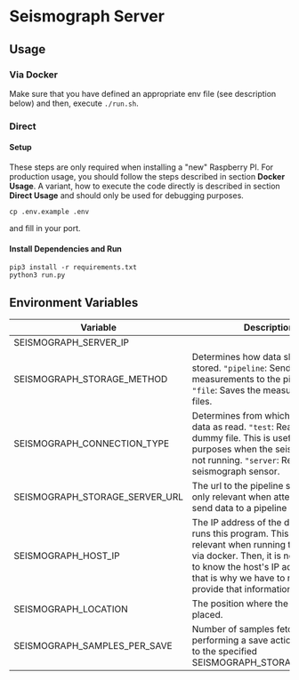# Seismograph Server

## Usage

### Via Docker

Make sure that you have defined an appropriate env file (see description below) and then, execute `./run.sh`.

### Direct

#### Setup

These steps are only required when installing a "new" Raspberry PI. For production usage, you should follow the steps
described in section **Docker Usage**. A variant, how to execute the code directly is described in section **Direct
Usage** and should only be used for debugging purposes.

```
cp .env.example .env
```

and fill in your port.

#### Install Dependencies and Run

```
pip3 install -r requirements.txt
python3 run.py
```

## Environment Variables

| Variable          | Description  | Example |
| ------------- | ------------- |  ------------- |
| SEISMOGRAPH_SERVER_IP | | SEISMOGRAPH_SERVER_IP="192.168.47.111"|
| SEISMOGRAPH_STORAGE_METHOD| Determines how data should be stored. `"pipeline`: Sends the measurements to the pipeline. `"file`: Saves the measurements as files. | |
| SEISMOGRAPH_CONNECTION_TYPE | Determines from which source the data as read. `"test`: Read from a dummy file. This is useful for debug purposes when the seismograph is not running. `"server`: Read from a seismograph sensor. | |
| SEISMOGRAPH_STORAGE_SERVER_URL | The url to the pipeline server. This is only relevant when attempting to send data to a pipeline server. |SEISMOGRAPH_STORAGE_SERVER_URL="192.168.47.144:4000"|
| SEISMOGRAPH_HOST_IP | The IP address of the device that runs this program. This is only relevant when running the program via docker. Then, it is not that simple to know the host's IP address and that is why we have to manually provide that information.|SEISMOGRAPH_HOST_IP="192.168.67.23"|
| SEISMOGRAPH_LOCATION | The position where the sensor was placed.|SEISMOGRAPH_LOCATION="Kitchen"|
| SEISMOGRAPH_SAMPLES_PER_SAVE| Number of samples fetched till performing a save action, according to the specified SEISMOGRAPH_STORAGE_METHOD|SEISMOGRAPH_SAMPLES_PER_SAVE=100|